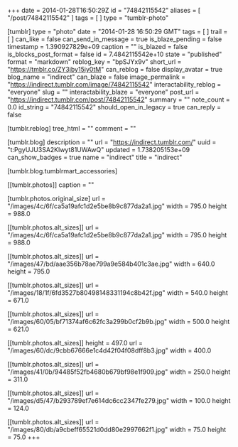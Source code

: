 +++
date = 2014-01-28T16:50:29Z
id = "74842115542"
aliases = [ "/post/74842115542" ]
tags = [ ]
type = "tumblr-photo"

[tumblr]
type = "photo"
date = "2014-01-28 16:50:29 GMT"
tags = [ ]
trail = [ ]
can_like = false
can_send_in_message = true
is_blaze_pending = false
timestamp = 1.390927829e+09
caption = ""
is_blazed = false
is_blocks_post_format = false
id = 7.4842115542e+10
state = "published"
format = "markdown"
reblog_key = "bpSJYx9v"
short_url = "https://tmblr.co/ZY3jby15iy0tM"
can_reblog = false
display_avatar = true
blog_name = "indirect"
can_blaze = false
image_permalink = "https://indirect.tumblr.com/image/74842115542"
interactability_reblog = "everyone"
slug = ""
interactability_blaze = "everyone"
post_url = "https://indirect.tumblr.com/post/74842115542"
summary = ""
note_count = 0.0
id_string = "74842115542"
should_open_in_legacy = true
can_reply = false

[tumblr.reblog]
tree_html = ""
comment = ""

[tumblr.blog]
description = ""
url = "https://indirect.tumblr.com/"
uuid = "t:PgyUJU3SA2Klwyt81UWAwQ"
updated = 1.738205153e+09
can_show_badges = true
name = "indirect"
title = "indirect"

[tumblr.blog.tumblrmart_accessories]

[[tumblr.photos]]
caption = ""

[tumblr.photos.original_size]
url = "/images/4c/6f/ca5a19afc1d2e5be8b9c877da2a1.jpg"
width = 795.0
height = 988.0

[[tumblr.photos.alt_sizes]]
url = "/images/4c/6f/ca5a19afc1d2e5be8b9c877da2a1.jpg"
width = 795.0
height = 988.0

[[tumblr.photos.alt_sizes]]
url = "/images/47/bd/aae356b78ae799a9e584b401c3ae.jpg"
width = 640.0
height = 795.0

[[tumblr.photos.alt_sizes]]
url = "/images/18/1f/6fd3527b80498148331194c8b42f.jpg"
width = 540.0
height = 671.0

[[tumblr.photos.alt_sizes]]
url = "/images/60/05/bf71374af6c62fc3a299b0cf2b9b.jpg"
width = 500.0
height = 621.0

[[tumblr.photos.alt_sizes]]
height = 497.0
url = "/images/60/dc/9cbb67666e1c4d42f04f08dff8b3.jpg"
width = 400.0

[[tumblr.photos.alt_sizes]]
url = "/images/41/0b/94485f52fb4680b679bf98e1f909.jpg"
width = 250.0
height = 311.0

[[tumblr.photos.alt_sizes]]
url = "/images/d5/47/b293789ef7e614dc6cc2347fe279.jpg"
width = 100.0
height = 124.0

[[tumblr.photos.alt_sizes]]
url = "/images/80/db/a9cbeff65521d0dd80e2997662f1.jpg"
width = 75.0
height = 75.0
+++
